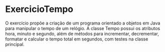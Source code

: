 # ExercicioTempo
O exercício propõe a criação de um programa orientado a objetos em Java para manipular o tempo de um relógio. A classe Tempo possui os atributos hora, minuto e segundo, além de métodos para incrementar, decrementar, formatar e calcular o tempo total em segundos, com testes na classe principal.
